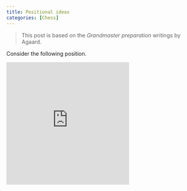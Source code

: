 ```yaml
---
title: Positional ideas 
categories: [Chess]
---
```


> This post is based on the *Grandmaster preparation* writings by Agaard.

Consider the following position.


<div markdown="0">
<iframe width="320" height="320" frameborder="0"
        src="https://lichess.org/study/embed/WcKABhGP/NlM1BMVP"></iframe>
</div>
